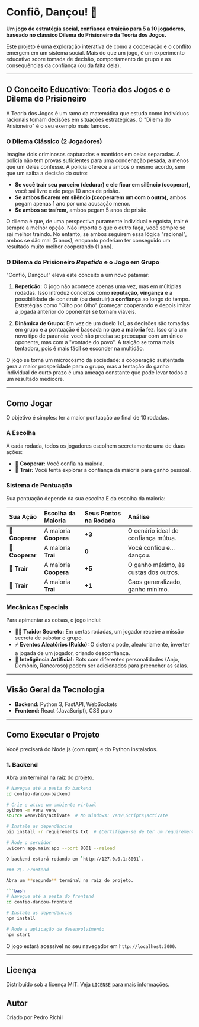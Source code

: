 # Confiô, Dançou! 🎲

**Um jogo de estratégia social, confiança e traição para 5 a 10 jogadores, baseado no clássico Dilema do Prisioneiro da Teoria dos Jogos.**

Este projeto é uma exploração interativa de como a cooperação e o conflito emergem em um sistema social. Mais do que um jogo, é um experimento educativo sobre tomada de decisão, comportamento de grupo e as consequências da confiança (ou da falta dela).

---

## O Conceito Educativo: Teoria dos Jogos e o Dilema do Prisioneiro

A Teoria dos Jogos é um ramo da matemática que estuda como indivíduos racionais tomam decisões em situações estratégicas. O "Dilema do Prisioneiro" é o seu exemplo mais famoso.

### O Dilema Clássico (2 Jogadores)

Imagine dois criminosos capturados e mantidos em celas separadas. A polícia não tem provas suficientes para uma condenação pesada, a menos que um deles confesse. A polícia oferece a ambos o mesmo acordo, sem que um saiba a decisão do outro:

* **Se você trair seu parceiro (dedurar) e ele ficar em silêncio (cooperar),** você sai livre e ele pega 10 anos de prisão.
* **Se ambos ficarem em silêncio (cooperarem um com o outro),** ambos pegam apenas 1 ano por uma acusação menor.
* **Se ambos se traírem,** ambos pegam 5 anos de prisão.

O dilema é que, de uma perspectiva puramente individual e egoísta, trair é sempre a melhor opção. Não importa o que o outro faça, você sempre se sai melhor traindo. No entanto, se ambos seguirem essa lógica "racional", ambos se dão mal (5 anos), enquanto poderiam ter conseguido um resultado muito melhor cooperando (1 ano).

### O Dilema do Prisioneiro *Repetido* e o Jogo em Grupo

"Confiô, Dançou!" eleva este conceito a um novo patamar:

1.  **Repetição:** O jogo não acontece apenas uma vez, mas em múltiplas rodadas. Isso introduz conceitos como **reputação**, **vingança** e a possibilidade de construir (ou destruir) a **confiança** ao longo do tempo. Estratégias como "Olho por Olho" (começar cooperando e depois imitar a jogada anterior do oponente) se tornam viáveis.

2.  **Dinâmica de Grupo:** Em vez de um duelo 1x1, as decisões são tomadas em grupo e a pontuação é baseada no que a **maioria** fez. Isso cria um novo tipo de paranoia: você não precisa se preocupar com um único oponente, mas com a "vontade do povo". A traição se torna mais tentadora, pois é mais fácil se esconder na multidão.

O jogo se torna um microcosmo da sociedade: a cooperação sustentada gera a maior prosperidade para o grupo, mas a tentação do ganho individual de curto prazo é uma ameaça constante que pode levar todos a um resultado medíocre.

---

## Como Jogar

O objetivo é simples: ter a maior pontuação ao final de 10 rodadas.

### A Escolha

A cada rodada, todos os jogadores escolhem secretamente uma de duas ações:
* 🤝 **Cooperar:** Você confia na maioria.
* 🔪 **Trair:** Você tenta explorar a confiança da maioria para ganho pessoal.

### Sistema de Pontuação

Sua pontuação depende da sua escolha E da escolha da maioria:

| Sua Ação | Escolha da Maioria | Seus Pontos na Rodada | Análise |
| :--- | :--- | :--- | :--- |
| 🤝 **Cooperar** | A maioria **Coopera** | **+3** | O cenário ideal de confiança mútua. |
| 🤝 **Cooperar** | A maioria **Trai** | **0** | Você confiou e... dançou. |
| 🔪 **Trair** | A maioria **Coopera** | **+5** | O ganho máximo, às custas dos outros. |
| 🔪 **Trair** | A maioria **Trai** | **+1** | Caos generalizado, ganho mínimo. |

### Mecânicas Especiais

Para apimentar as coisas, o jogo inclui:
* 🕵️‍♂️ **Traidor Secreto:** Em certas rodadas, um jogador recebe a missão secreta de sabotar o grupo.
* ⚡ **Eventos Aleatórios (Ruído):** O sistema pode, aleatoriamente, inverter a jogada de um jogador, criando desconfiança.
* 🤖 **Inteligência Artificial:** Bots com diferentes personalidades (Anjo, Demônio, Rancoroso) podem ser adicionados para preencher as salas.

---

## Visão Geral da Tecnologia

* **Backend:** Python 3, FastAPI, WebSockets
* **Frontend:** React (JavaScript), CSS puro

---

## Como Executar o Projeto

Você precisará do Node.js (com npm) e do Python instalados.

### 1. Backend

Abra um terminal na raiz do projeto.

```bash
# Navegue até a pasta do backend
cd confio-dancou-backend

# Crie e ative um ambiente virtual
python -m venv venv
source venv/bin/activate  # No Windows: venv\Scripts\activate

# Instale as dependências
pip install -r requirements.txt  # (Certifique-se de ter um requirements.txt ou instale "fastapi[all]")

# Rode o servidor
uvicorn app.main:app --port 8001 --reload

O backend estará rodando em `http://127.0.0.1:8001`.

### 2\. Frontend

Abra um **segundo** terminal na raiz do projeto.

```bash
# Navegue até a pasta do frontend
cd confio-dancou-frontend

# Instale as dependências
npm install

# Rode a aplicação de desenvolvimento
npm start
```

O jogo estará acessível no seu navegador em `http://localhost:3000`.

-----

## Licença

Distribuído sob a licença MIT. Veja `LICENSE` para mais informações.

## Autor

Criado por Pedro Richil
